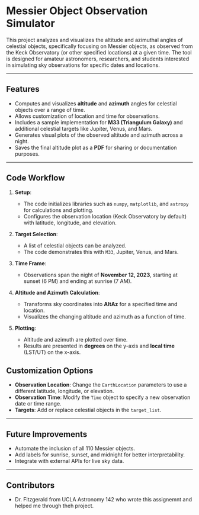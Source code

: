 # **Messier Object Observation Simulator**

This project analyzes and visualizes the altitude and azimuthal angles of celestial objects, specifically focusing on Messier objects, as observed from the Keck Observatory (or other specified locations) at a given time. The tool is designed for amateur astronomers, researchers, and students interested in simulating sky observations for specific dates and locations.

---

## **Features**
- Computes and visualizes **altitude** and **azimuth** angles for celestial objects over a range of time.
- Allows customization of location and time for observations.
- Includes a sample implementation for **M33 (Triangulum Galaxy)** and additional celestial targets like Jupiter, Venus, and Mars.
- Generates visual plots of the observed altitude and azimuth across a night.
- Saves the final altitude plot as a **PDF** for sharing or documentation purposes.

---

## **Code Workflow**
1. **Setup**: 
   - The code initializes libraries such as `numpy`, `matplotlib`, and `astropy` for calculations and plotting.
   - Configures the observation location (Keck Observatory by default) with latitude, longitude, and elevation.

2. **Target Selection**:
   - A list of celestial objects can be analyzed. 
   - The code demonstrates this with `M33`, Jupiter, Venus, and Mars.

3. **Time Frame**:
   - Observations span the night of **November 12, 2023**, starting at sunset (6 PM) and ending at sunrise (7 AM).

4. **Altitude and Azimuth Calculation**:
   - Transforms sky coordinates into **AltAz** for a specified time and location.
   - Visualizes the changing altitude and azimuth as a function of time.

5. **Plotting**:
   - Altitude and azimuth are plotted over time.
   - Results are presented in **degrees** on the y-axis and **local time** (LST/UT) on the x-axis.

## **Customization Options**
- **Observation Location**: Change the `EarthLocation` parameters to use a different latitude, longitude, or elevation.
- **Observation Time**: Modify the `Time` object to specify a new observation date or time range.
- **Targets**: Add or replace celestial objects in the `target_list`.

---

## **Future Improvements**
- Automate the inclusion of all 110 Messier objects.
- Add labels for sunrise, sunset, and midnight for better interpretability.
- Integrate with external APIs for live sky data.

---

## **Contributors**
- Dr. Fitzgerald from UCLA Astronomy 142 who wrote this assignemnt and helped me through theh project. 
